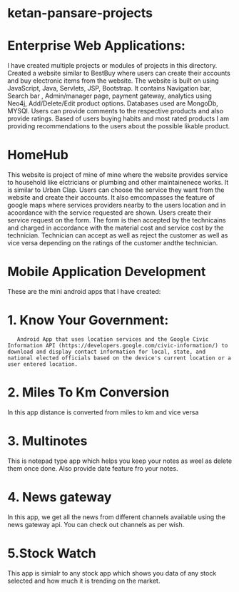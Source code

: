 # ketan-pansare-projects

# Enterprise Web Applications: 
I have created multiple projects or modules of projects in this directory.
Created a website similar to BestBuy where users can create their accounts and buy electronic items from the website.
The website is built on using JavaScript, Java, Servlets, JSP, Bootstrap.
It contains Navigation bar, Search bar , Admin/manager page, payment gateway, analytics using Neo4j, Add/Delete/Edit product options.
Databases used are MongoDb, MYSQl.
Users can provide comments to the respective products and also provide ratings.
Based of users buying habits and most rated products  I am providing recommendations to the users about the possible likable product.


# HomeHub

This website is project of mine of mine where the website provides service to household like elctricians or plumbing and other maintainenece works.
It is similar to Urban Clap.
Users can choose the service they want from the website and create their accounts. 
It also emcompasses the feature of google maps where services providers nearby to the users location and in acoordance with the service requested are shown.
Users create their service request on the form.
The form is then accepted by the technicains and charged in accordance with the material cost and service cost by the technician.
Technician can accept as well as reject the customer as well as vice versa depending on the ratings of the customer andthe technician.


# Mobile Application Development
These are the mini android apps that I have created:
   # 1. Know Your Government:
       Android App that uses location services and the Google Civic Information API (https://developers.google.com/civic-information/) to download and display contact information for local, state, and national elected officials based on the device's current location or a user entered location.
        
   # 2. Miles To Km Conversion
   In this app distance is converted from miles to km and vice versa
   
   # 3. Multinotes
   This is notepad type app which helps you keep your notes as weel as delete them once done. Also provide date feature fro your notes.
   
   # 4. News gateway
   In this app, we get all the news from different channels available using the news gateway api. You can check out channels as per wish.
   
   # 5.Stock Watch
   This app is simialr to any stock app which shows you data of any stock selected and how much it is trending on the market.
